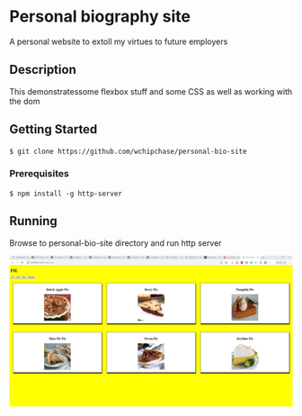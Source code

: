 # Personal biography site
A personal website to extoll my virtues to future employers

## Description
This demonstratessome flexbox stuff and some CSS as well as working with the dom

## Getting Started
```
$ git clone https://github.com/wchipchase/personal-bio-site
```
### Prerequisites
```
$ npm install -g http-server
```

## Running
Browse to personal-bio-site directory and run http server

![page of pies](https://raw.githubusercontent.com/wchipchase/pie/master/screenshots/pie.JPG "a bunch of pies")